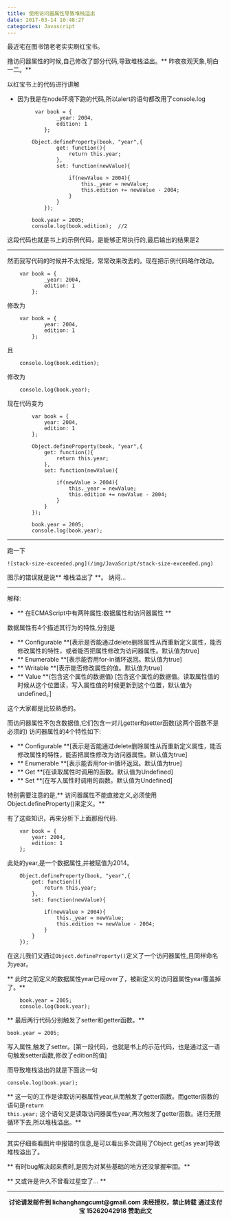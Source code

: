 ```yaml
---
title: 使用访问器属性导致堆栈溢出
date: 2017-03-14 10:48:27
categories: Javascript
---
```


最近宅在图书馆老老实实刷红宝书。

撸访问器属性的时候,自己修改了部分代码,导致堆栈溢出。** 昨夜夜观天象,明白一二。**

以红宝书上的代码进行讲解
- 因为我是在node环境下跑的代码,所以alert的语句都改用了console.log

```
         var book = {
                _year: 2004,
                edition: 1
            };

        Object.defineProperty(book, "year",{
                get: function(){
                    return this.year;
                },
                set: function(newValue){

                    if(newValue > 2004){
                        this._year = newValue;
                        this.edition += newValue - 2004;
                    }
                }
            });

        book.year = 2005;
        console.log(book.edition);  //2
```
这段代码也就是书上的示例代码，是能够正常执行的,最后输出的结果是2

************************

然而我写代码的时候并不太规矩，常常改来改去的。现在把示例代码略作改动。
```
    var book = {
            _year: 2004,
            edition: 1
        };
```
修改为
```
    var book = {
            year: 2004,
            edition: 1
        };
```
且
```
    console.log(book.edition);
```
修改为
```
    console.log(book.year);
```
现在代码变为
```
        var book = {
            year: 2004,
            edition: 1
        };

        Object.defineProperty(book, "year",{
            get: function(){
                return this.year;
            },
            set: function(newValue){

                if(newValue > 2004){
                    this._year = newValue;
                    this.edition += newValue - 2004;
                }
            }
        });

        book.year = 2005;
        console.log(book.year);
```
******************************
跑一下
```
![stack-size-exceeded.png](/img/JavaScript/stack-size-exceeded.png)
```
图示的错误就是说** 堆栈溢出了 **。
纳闷...

******************************

解释:
- ** 在ECMAScript中有两种属性:数据属性和访问器属性 **

数据属性有4个描述其行为的特性,分别是
- ** Configurable **[表示是否能通过delete删除属性从而重新定义属性，能否修改属性的特性，或者能否把属性修改为访问器属性。默认值为true]
- ** Enumerable **[表示能否用for-in循环返回。默认值为true]
- ** Writable **[表示能否修改属性的值。默认值为true]
- ** Value **(包含这个属性的数据值) [包含这个属性的数据值。读取属性值的时候从这个位置读，写入属性值的时候更新到这个位置，默认值为undefined。]

这个大家都是比较熟悉的。

而访问器属性不包含数据值,它们包含一对儿getter和setter函数(这两个函数不是必须的)
访问器属性的4个特性如下:

- ** Configurable **[表示是否能通过delete删除属性从而重新定义属性，能否修改属性的特性，能否把属性修改为访问器属性。默认值为true]
- ** Enumerable **[表示能否用for-in循环返回。默认值为true]
- ** Get **[在读取属性时调用的函数。默认值为Undefined]
- ** Set **[在写入属性时调用的函数。默认值为Undefined]

特别需要注意的是,** 访问器属性不能直接定义,必须使用Object.defineProperty()来定义。**

有了这些知识，再来分析下上面那段代码.
```
    var book = {
        year: 2004,
        edition: 1
    };
```
此处的year,是一个数据属性,并被赋值为2014。
```
    Object.defineProperty(book, "year",{
        get: function(){
            return this.year;
        },
        set: function(newValue){

            if(newValue > 2004){
                this._year = newValue;
                this.edition += newValue - 2004;
            }
        }
    });
```
在这儿我们又通过<code>Object.defineProperty()</code>定义了一个访问器属性,且同样命名为year。

** 此时之前定义的数据属性year已经over了，被新定义的访问器属性year覆盖掉了。**
```
    book.year = 2005;
    console.log(book.year);
```
** 最后两行代码分别触发了setter和getter函数。**

<code>book.year = 2005;</code>

写入属性,触发了setter。[第一段代码，也就是书上的示范代码，也是通过这一语句触发setter函数,修改了edition的值]

而导致堆栈溢出的就是下面这一句

<code>console.log(book.year);</code>

** 这一句的工作是读取访问器属性year,从而触发了getter函数。而getter函数的语句是<code>return this.year;</code>
这个语句又是读取访问器属性year,再次触发了getter函数。递归无限循环下去,所以堆栈溢出。**

****************************************

其实仔细些看图片中报错的信息,是可以看出多次调用了Object.get[as year]导致堆栈溢出了。

** 有时bug解决起来费时,是因为对某些基础的地方还没掌握牢固。**

** 又或许是许久不曾看过星空了... **

**************

<div width="100%" align="center"><div name="dashmain" id="dash-main-id-87905c" class="dash-main-2 87905c-3"></div></div>
<script type="text/javascript" charset="utf-8" src="http://www.dashangcloud.com/static/ds.js"></script>
<p style="margin-top: 0.4em; text-align: center">
      <b style="font-size: 1em;">讨论请发邮件到 lichanghangcumt@gmail.com</b>
      <b style="font-size: 1em;">未经授权，禁止转载</b>
      <b style="font-size: 1em;">通过支付宝 15262042918 赞助此文</b>
 </p>